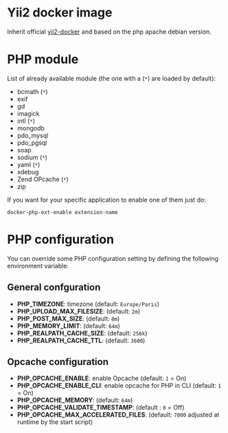# Yii2 docker image

Inherit official [yii2-docker](https://github.com/yiisoft/yii2-docker) and based on the php apache debian version.

# PHP module

List of already available module (the one with a (`*`) are loaded by default):

* bcmath (`*`)
* exif
* gd
* imagick
* intl (`*`)
* mongodb
* pdo_mysql
* pdo_pgsql
* soap
* sodium (`*`)
* yaml (`*`)
* xdebug
* Zend OPcache (`*`)
* zip

If you want for your specific application to enable one of them just do:

```
docker-php-ext-enable extension-name
```

# PHP configuration

You can override some PHP configuration setting by defining the following environment variable:

## General confguration

* **PHP_TIMEZONE**: timezone (default: `Europe/Paris`)
* **PHP_UPLOAD_MAX_FILESIZE**: (default: `2m`)
* **PHP_POST_MAX_SIZE**: (default: `8m`)
* **PHP_MEMORY_LIMIT**: (default: `64m`)
* **PHP_REALPATH_CACHE_SIZE**: (default: `256k`)
* **PHP_REALPATH_CACHE_TTL**: (default: `3600`)

## Opcache configuration

* **PHP_OPCACHE_ENABLE**:  enable Opcache (default: `1` = On)
* **PHP_OPCACHE_ENABLE_CLI**: enable opcache for PHP in CLI (default: `1` = On)
* **PHP_OPCACHE_MEMORY**: (default: `64m`)
* **PHP_OPCACHE_VALIDATE_TIMESTAMP**: (default : `0` = Off)
* **PHP_OPCACHE_MAX_ACCELERATED_FILES**: (default: `7000` adjusted at runtime by the start script)
